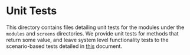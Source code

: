 # Unit Tests
This directory contains files detailing unit tests for the modules under the `modules` and `screens` directories. We provide unit tests for methods that return some value, and leave system level functionality tests to the scenario-based tests detailed in [this](https://docs.google.com/document/d/1wSDcgEcyulBXk9gvQOzLFmb-qsUwHeMbZ0j2lvtHlww/edit) document.